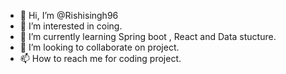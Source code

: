 - 👋 Hi, I’m @Rishisingh96
- 👀 I’m interested in coing.
- 🌱 I’m currently learning Spring boot , React and Data stucture.
- 💞️ I’m looking to collaborate on project.
- 📫 How to reach me for coding project.

<!---
Rishisingh96/Rishisingh96 is a ✨ special ✨ repository because its `README.md` (this file) appears on your GitHub profile.
You can click the Preview link to take a look at your changes.
--->
